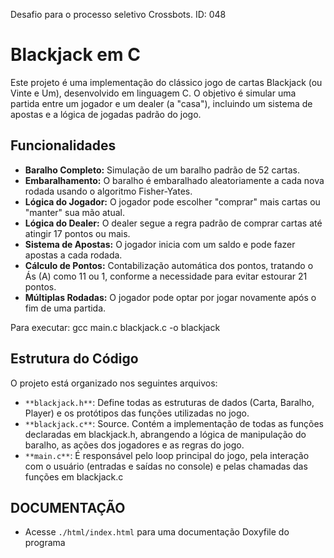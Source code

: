 Desafio para o processo seletivo Crossbots. ID: 048

# Blackjack em C

Este projeto é uma implementação do clássico jogo de cartas Blackjack (ou Vinte e Um), desenvolvido em linguagem C. O objetivo é simular uma partida entre um jogador e um dealer (a "casa"), incluindo um sistema de apostas e a lógica de jogadas padrão do jogo.

## Funcionalidades

- **Baralho Completo:** Simulação de um baralho padrão de 52 cartas.
- **Embaralhamento:** O baralho é embaralhado aleatoriamente a cada nova rodada usando o algoritmo Fisher-Yates.
- **Lógica do Jogador:** O jogador pode escolher "comprar" mais cartas ou "manter" sua mão atual.
- **Lógica do Dealer:** O dealer segue a regra padrão de comprar cartas até atingir 17 pontos ou mais.
- **Sistema de Apostas:** O jogador inicia com um saldo e pode fazer apostas a cada rodada.
- **Cálculo de Pontos:** Contabilização automática dos pontos, tratando o Ás (A) como 11 ou 1, conforme a necessidade para evitar estourar 21 pontos.
- **Múltiplas Rodadas:** O jogador pode optar por jogar novamente após o fim de uma partida.

Para executar: gcc main.c blackjack.c -o blackjack

## Estrutura do Código

O projeto está organizado nos seguintes arquivos:

- `**blackjack.h**`: Define todas as estruturas de dados (Carta, Baralho, Player) e os protótipos das funções utilizadas no jogo.
- `**blackjack.c**`: Source. Contém a implementação de todas as funções declaradas em blackjack.h, abrangendo a lógica de manipulação do baralho, as ações dos jogadores e as regras do jogo.
- `**main.c**`: É responsável pelo loop principal do jogo, pela interação com o usuário (entradas e saídas no console) e pelas chamadas das funções em blackjack.c

## DOCUMENTAÇÃO

- Acesse `./html/index.html` para uma documentação Doxyfile do programa
